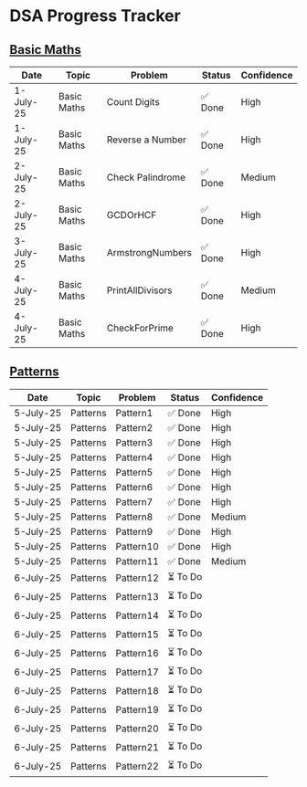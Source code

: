 # DSA Progress Tracker

## [Basic Maths](./Basic_Maths)

| Date       | Topic        | Problem           | Status   | Confidence |
|------------|--------------|-------------------|----------|------------|
| 1-July-25  | Basic Maths  | Count Digits      | ✅ Done  | High      | 
| 1-July-25  | Basic Maths  | Reverse a Number  | ✅ Done  | High      |
| 2-July-25  | Basic Maths  | Check Palindrome  | ✅ Done  | Medium    | 
| 2-July-25  | Basic Maths  | GCDOrHCF          | ✅ Done  | High      |
| 3-July-25  | Basic Maths  | ArmstrongNumbers  | ✅ Done  | High      | 
| 4-July-25  | Basic Maths  | PrintAllDivisors  | ✅ Done  | Medium    | 
| 4-July-25  | Basic Maths  | CheckForPrime     | ✅ Done  | High      |   

## [Patterns](./Basic_Maths/Patterns)

| Date       | Topic        | Problem           | Status   | Confidence |
|------------|--------------|-------------------|----------|------------|
| 5-July-25  | Patterns     | Pattern1          | ✅ Done  | High      | 
| 5-July-25  | Patterns     | Pattern2          | ✅ Done  | High      | 
| 5-July-25  | Patterns     | Pattern3          | ✅ Done  | High      | 
| 5-July-25  | Patterns     | Pattern4          | ✅ Done  | High      | 
| 5-July-25  | Patterns     | Pattern5          | ✅ Done  | High      | 
| 5-July-25  | Patterns     | Pattern6          | ✅ Done  | High      | 
| 5-July-25  | Patterns     | Pattern7          | ✅ Done  | High      | 
| 5-July-25  | Patterns     | Pattern8          | ✅ Done  | Medium    | 
| 5-July-25  | Patterns     | Pattern9          | ✅ Done  | High      | 
| 5-July-25  | Patterns     | Pattern10         | ✅ Done  | High      | 
| 5-July-25  | Patterns     | Pattern11         | ✅ Done  | Medium    | 
| 6-July-25  | Patterns     | Pattern12         | ⏳ To Do |           | 
| 6-July-25  | Patterns     | Pattern13         | ⏳ To Do |           | 
| 6-July-25  | Patterns     | Pattern14         | ⏳ To Do |           |
| 6-July-25  | Patterns     | Pattern15         | ⏳ To Do |           | 
| 6-July-25  | Patterns     | Pattern16         | ⏳ To Do |           | 
| 6-July-25  | Patterns     | Pattern17         | ⏳ To Do |           | 
| 6-July-25  | Patterns     | Pattern18         | ⏳ To Do |           | 
| 6-July-25  | Patterns     | Pattern19         | ⏳ To Do |           |
| 6-July-25  | Patterns     | Pattern20         | ⏳ To Do |           | 
| 6-July-25  | Patterns     | Pattern21         | ⏳ To Do |           |
| 6-July-25  | Patterns     | Pattern22         | ⏳ To Do |           | 

